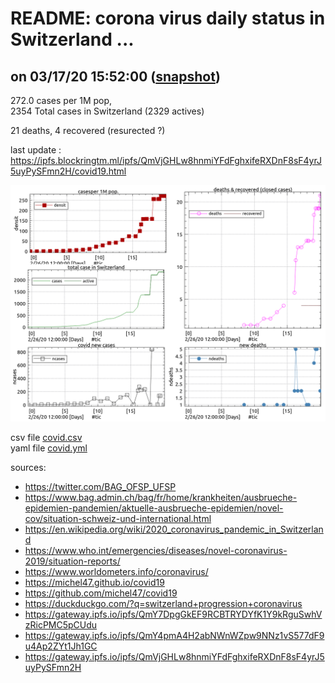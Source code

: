 # README: corona virus daily status in Switzerland ...

## on 03/17/20 15:52:00 ([snapshot](https://ipfs.io/ipfs/QmY4pmA4H2abNWnWZpw9NNz1vS577dF9u4Ap2ZYt1Jh1GC))

 272.0 cases per 1M pop,<br>
 2354 Total cases in Switzerland (2329 actives)

 21 deaths,
 4 recovered (resurected ?)

last update : <https://ipfs.blockringtm.ml/ipfs/QmVjGHLw8hnmiYFdFghxifeRXDnF8sF4yrJ5uyPySFmn2H/covid19.html>

 ![charts](covid.png)

 csv file [covid.csv](covid.csv)<br>
 yaml file [covid.yml](covid.yml)

sources:
  - <https://twitter.com/BAG_OFSP_UFSP>
  - <https://www.bag.admin.ch/bag/fr/home/krankheiten/ausbrueche-epidemien-pandemien/aktuelle-ausbrueche-epidemien/novel-cov/situation-schweiz-und-international.html>
  - <https://en.wikipedia.org/wiki/2020_coronavirus_pandemic_in_Switzerland>
  - <https://www.who.int/emergencies/diseases/novel-coronavirus-2019/situation-reports/>
  - <https://www.worldometers.info/coronavirus/>
  - <https://michel47.github.io/covid19>
  - <https://github.com/michel47/covid19>
  - <https://duckduckgo.com/?q=switzerland+progression+coronavirus>
  - <https://gateway.ipfs.io/ipfs/QmY7DpgGkEF9RCBTRYDYfK1Y9kRguSwhVzRicPMC5pCUdu>
  - <https://gateway.ipfs.io/ipfs/QmY4pmA4H2abNWnWZpw9NNz1vS577dF9u4Ap2ZYt1Jh1GC>
  - <https://gateway.ipfs.io/ipfs/QmVjGHLw8hnmiYFdFghxifeRXDnF8sF4yrJ5uyPySFmn2H>
  

